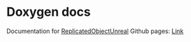 # Doxygen docs
Documentation for [ReplicatedObjectUnreal](https://github.com/ArtemIyX/ReplicatedObjectUnreal)
Github pages: [Link](https://artemiyx.github.io/ReplicatedObjectUnrealDoc/annotated.html)
